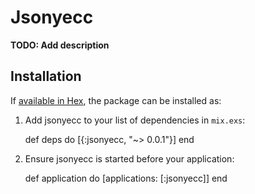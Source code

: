 # Jsonyecc

**TODO: Add description**

## Installation

If [available in Hex](https://hex.pm/docs/publish), the package can be installed as:

  1. Add jsonyecc to your list of dependencies in `mix.exs`:

        def deps do
          [{:jsonyecc, "~> 0.0.1"}]
        end

  2. Ensure jsonyecc is started before your application:

        def application do
          [applications: [:jsonyecc]]
        end

